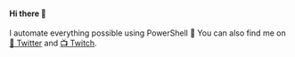 #### Hi there 👋

I automate everything possible using PowerShell 💙 You can also find me on [🐥 Twitter](https://twitter.com/cl) and [📺 Twitch](https://twitch.tv/potatoqualitee).
